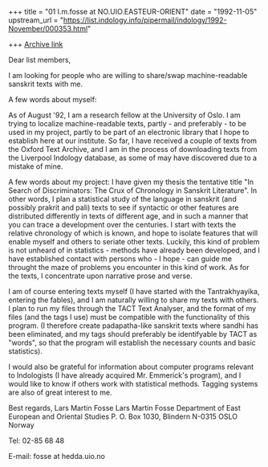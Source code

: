 +++
title = "01 l.m.fosse at NO.UIO.EASTEUR-ORIENT"
date = "1992-11-05"
upstream_url = "https://list.indology.info/pipermail/indology/1992-November/000353.html"

+++
[Archive link](https://list.indology.info/pipermail/indology/1992-November/000353.html)


Dear list members,

I am looking for people who are willing to share/swap machine-readable
sanskrit texts with me.

A few words about myself:

As of August '92, I am a research fellow at the University of Oslo. I am
trying to localize machine-readable texts, partly  - and preferably - to be
used in my project, partly to be part of an electronic library that I hope
to establish here at our institute. So far, I have received a couple of
texts from the Oxford Text Archive, and I am in the process of downloading
texts from the Liverpool Indology database, as some of may have discovered
due to a mistake of mine.

A few words about my project: I have given my thesis the tentative title
"In Search of Discriminators: The Crux of Chronology in Sanskrit
Literature". In other words, I plan a statistical study of the language in
sanskrit (and possibly prakrit and pali) texts to see if syntactic or other
features are distributed differently in texts of different age, and in such
a manner that you can trace a development over the centuries. I start with
texts the relative chronology of which is known, and hope to isolate
features that will enable myself and others to seriate other texts.
Luckily, this kind of problem is not unheard of in statistics - methods
have already been developed, and I have established contact with persons
who - I hope - can guide me throught the maze of problems you encounter in
this kind of work. As for the texts, I concentrate upon narrative prose and
verse.

I am of course entering texts myself (I have started with the
Tantrakhyayika, entering the fables), and I am naturally willing to share
my texts with others. I plan to run my files through the TACT Text
Analyser, and the format of my files (and the tags I use) must be
compatible with the functionality of this program. (I therefore create
padapatha-like sanskrit texts where sandhi has been eliminated, and my tags
should preferably be identifyable by TACT as "words", so that the program
will establish the necessary counts and basic statistics).

I would also be grateful for information about computer programs relevant
to Indologists (I have already acquired Mr. Emmerick's program), and I
would like to know if others work with statistical methods. Tagging systems
are also of great interest to me.

Best regards, Lars Martin Fosse
Lars Martin Fosse
Department of East European
and Oriental Studies
P. O. Box 1030, Blindern
N-0315 OSLO Norway

Tel: 02-85 68 48

E-mail: fosse at hedda.uio.no





